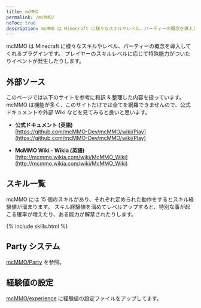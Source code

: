 ```yaml
---
title: mcMMO
permalink: /mcMMO/
noToc: true
description: mcMMO は Minecraft に様々なスキルやレベル、パーティーの概念を導入してくれるプラグインです。プレイヤーのスキルレベルに応じて特殊能力がついたりイベントが発生したりします。
---
```


mcMMO は Minecraft に様々なスキルやレベル、パーティーの概念を導入してくれるプラグインです。
プレイヤーのスキルレベルに応じて特殊能力がついたりイベントが発生したりします。

## 外部ソース
このページでは以下のサイトを参考に和訳 & 整理した内容を扱っています。
mcMMO は機能が多く、このサイトだけでは全てを網羅できませんので、公式ドキュメントや外部 Wiki などを見てみると良いと思います。

* **公式ドキュメント (英語)**<br />
[https://github.com/mcMMO-Dev/mcMMO/wiki/Play](https://github.com/mcMMO-Dev/mcMMO/wiki/Play)

* **McMMO Wiki - Wikia (英語)**<br />
[http://mcmmo.wikia.com/wiki/McMMO_Wiki](http://mcmmo.wikia.com/wiki/McMMO_Wiki)

## スキル一覧
mcMMO には 15 個のスキルがあり、それぞれ定められた動作をするとスキル経験値が溜まります。
スキル経験値を溜めてレベルアップすると、特別な事が起こる確率が増えたり、ある能力が解禁されたりします。

{% include skills.html %}

## Party システム
[mcMMO/Party](/mcMMO/party/) を参照。

## 経験値の設定
[mcMMO/experience](/mcMMO/experience) に経験値の設定ファイルをアップしてます。
